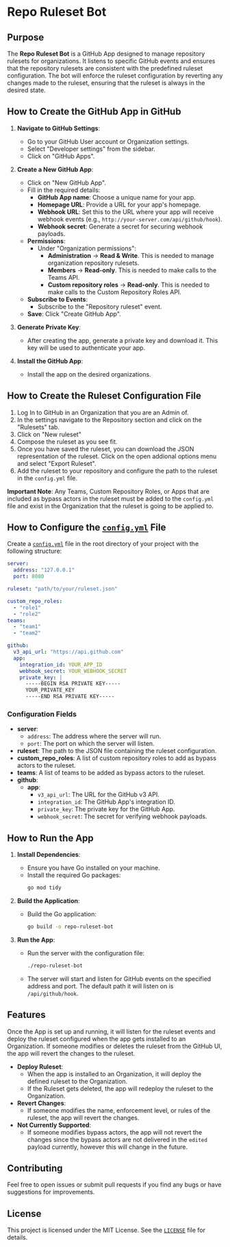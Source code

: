 # Repo Ruleset Bot

## Purpose
The **Repo Ruleset Bot** is a GitHub App designed to manage repository rulesets for organizations. It listens to specific GitHub events and ensures that the repository rulesets are consistent with the predefined ruleset configuration. The bot will enforce the ruleset configuration by reverting any changes made to the ruleset, ensuring that the ruleset is always in the desired state.

## How to Create the GitHub App in GitHub

1. **Navigate to GitHub Settings**:
   - Go to your GitHub User account or Organization settings.
   - Select "Developer settings" from the sidebar.
   - Click on "GitHub Apps".

2. **Create a New GitHub App**:
   - Click on "New GitHub App".
   - Fill in the required details:
     - **GitHub App name**: Choose a unique name for your app.
     - **Homepage URL**: Provide a URL for your app's homepage.
     - **Webhook URL**: Set this to the URL where your app will receive webhook events (e.g., `http://your-server.com/api/github/hook`).
     - **Webhook secret**: Generate a secret for securing webhook payloads.
   - **Permissions**:
     - Under "Organization permissions":
       - **Administration** -> **Read & Write**. This is needed to manage organization repository rulesets.
       - **Members** -> **Read-only**. This is needed to make calls to the Teams API.
       - **Custom repository roles** -> **Read-only**. This is needed to make calls to the Custom Repository Roles API.
   - **Subscribe to Events**:
     - Subscribe to the "Repository ruleset" event.
   - **Save**: Click "Create GitHub App".

3. **Generate Private Key**:
   - After creating the app, generate a private key and download it. This key will be used to authenticate your app.

4. **Install the GitHub App**:
   - Install the app on the desired organizations.

## How to Create the Ruleset Configuration File

1. Log In to GitHub in an Organization that you are an Admin of.
2. In the settings navigate to the Repository section and click on the "Rulesets" tab.
3. Click on "New ruleset"
4. Compose the ruleset as you see fit.
5. Once you have saved the ruleset, you can download the JSON representation of the ruleset. Click on the open addional options menu and select "Export Ruleset".
6. Add the ruleset to your repository and configure the path to the ruleset in the `config.yml` file.

**Important Note**: Any Teams, Custom Repository Roles, or Apps that are included as bypass actors in the ruleset must be added to the `config.yml` file and exist in the Organization that the ruleset is going to be applied to.

## How to Configure the [`config.yml`](config.yml) File

Create a [`config.yml`](config.yml) file in the root directory of your project with the following structure:

```yaml
server:
  address: "127.0.0.1"
  port: 8080

ruleset: "path/to/your/ruleset.json"

custom_repo_roles:
  - "role1"
  - "role2"
teams:
  - "team1"
  - "team2"

github:
  v3_api_url: "https://api.github.com"
  app:
    integration_id: YOUR_APP_ID
    webhook_secret: YOUR_WEBHOOK_SECRET
    private_key: |
      -----BEGIN RSA PRIVATE KEY-----
      YOUR_PRIVATE_KEY
      -----END RSA PRIVATE KEY-----
```

### Configuration Fields

- **server**:
  - `address`: The address where the server will run.
  - `port`: The port on which the server will listen.
- **ruleset**: The path to the JSON file containing the ruleset configuration.
- **custom_repo_roles**: A list of custom repository roles to add as bypass actors to the ruleset.
- **teams**: A list of teams to be added as bypass actors to the ruleset.
- **github**:
  - **app**:
    - `v3_api_url`: The URL for the GitHub v3 API.
    - `integration_id`: The GitHub App's integration ID.
    - `private_key`: The private key for the GitHub App.
    - `webhook_secret`: The secret for verifying webhook payloads.

## How to Run the App

1. **Install Dependencies**:
   - Ensure you have Go installed on your machine.
   - Install the required Go packages:
     ```sh
     go mod tidy
     ```

2. **Build the Application**:
   - Build the Go application:
     ```sh
     go build -o repo-ruleset-bot
     ```

3. **Run the App**:
   - Run the server with the configuration file:
     ```sh
     ./repo-ruleset-bot
     ```

   - The server will start and listen for GitHub events on the specified address and port. The default path it will listen on is `/api/github/hook`.

## Features

Once the App is set up and running, it will listen for the ruleset events and deploy the ruleset configured when the app gets installed to an Organization. If someone modifies or deletes the ruleset from the GitHub UI, the app will revert the changes to the ruleset.

- **Deploy Ruleset**:
  - When the app is installed to an Organization, it will deploy the defined ruleset to the Organization.
  - If the Ruleset gets deleted, the app will redeploy the ruleset to the Organization.
- **Revert Changes**:
  - If someone modifies the name, enforcement level, or rules of the ruleset, the app will revert the changes.
- **Not Currently Supported**:
  - If someone modifies bypass actors, the app will not revert the changes since the bypass actors are not delivered in the `edited` payload currently, however this will change in the future.

## Contributing

Feel free to open issues or submit pull requests if you find any bugs or have suggestions for improvements.

## License

This project is licensed under the MIT License. See the [`LICENSE`](LICENSE) file for details.